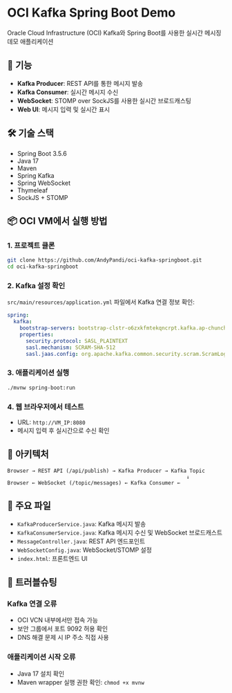 # OCI Kafka Spring Boot Demo

Oracle Cloud Infrastructure (OCI) Kafka와 Spring Boot를 사용한 실시간 메시징 데모 애플리케이션

## 🚀 기능

- **Kafka Producer**: REST API를 통한 메시지 발송
- **Kafka Consumer**: 실시간 메시지 수신 
- **WebSocket**: STOMP over SockJS를 사용한 실시간 브로드캐스팅
- **Web UI**: 메시지 입력 및 실시간 표시

## 🛠️ 기술 스택

- Spring Boot 3.5.6
- Java 17
- Maven
- Spring Kafka
- Spring WebSocket
- Thymeleaf
- SockJS + STOMP

## 📦 OCI VM에서 실행 방법

### 1. 프로젝트 클론
```bash
git clone https://github.com/AndyPandi/oci-kafka-springboot.git
cd oci-kafka-springboot
```

### 2. Kafka 설정 확인
`src/main/resources/application.yml` 파일에서 Kafka 연결 정보 확인:
```yaml
spring:
  kafka:
    bootstrap-servers: bootstrap-clstr-o6zxkfmtekqncrpt.kafka.ap-chuncheon-1.oci.oraclecloud.com:9092
    properties:
      security.protocol: SASL_PLAINTEXT
      sasl.mechanism: SCRAM-SHA-512
      sasl.jaas.config: org.apache.kafka.common.security.scram.ScramLoginModule required username="super-user-o6zxkfmtekqncrpt" password="fcaa1140-8e4d-45fc-8e0b-f9d649cf20fa";
```

### 3. 애플리케이션 실행
```bash
./mvnw spring-boot:run
```

### 4. 웹 브라우저에서 테스트
- URL: `http://VM_IP:8080`
- 메시지 입력 후 실시간으로 수신 확인

## 🔧 아키텍처

```
Browser → REST API (/api/publish) → Kafka Producer → Kafka Topic
                                                          ↓
Browser ← WebSocket (/topic/messages) ← Kafka Consumer ←
```

## 📝 주요 파일

- `KafkaProducerService.java`: Kafka 메시지 발송
- `KafkaConsumerService.java`: Kafka 메시지 수신 및 WebSocket 브로드캐스트  
- `MessageController.java`: REST API 엔드포인트
- `WebSocketConfig.java`: WebSocket/STOMP 설정
- `index.html`: 프론트엔드 UI

## 🐛 트러블슈팅

### Kafka 연결 오류
- OCI VCN 내부에서만 접속 가능
- 보안 그룹에서 포트 9092 허용 확인
- DNS 해결 문제 시 IP 주소 직접 사용

### 애플리케이션 시작 오류
- Java 17 설치 확인
- Maven wrapper 실행 권한 확인: `chmod +x mvnw`
